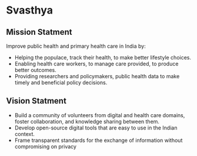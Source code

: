 # Svasthya

## Mission Statment

Improve public health and primary health care in India by:

* Helping the populace, track their health, to make better lifestyle choices.
* Enabling health care workers, to manage care provided, to produce better outcomes. 
* Providing researchers and policymakers, public health data to make timely and beneficial policy decisions.

## Vision Statment

* Build a community of volunteers from digital and health care domains, foster collaboration, and knowledge sharing between them.
* Develop open-source digital tools that are easy to use in the Indian context. 
* Frame transparent standards for the exchange of information without compromising on privacy